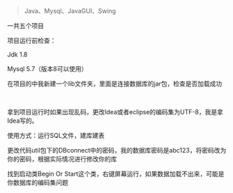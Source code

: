 > Java、Mysql、JavaGUI、Swing

一共五个项目

项目运行前检查：

Jdk 1.8

Mysql 5.7（版本8可以使用）

在项目的中我新建一个lib文件夹，里面是连接数据库的jar包，检查是否加载成功

​                               

拿到项目运行时如果出现乱码，更改Idea或者eclipse的编码集为UTF-8，我是拿Idea写的。

 

使用方式：运行SQL文件，建库建表

更改代码util包下的DBconnect中的密码，我的数据库密码是abc123，将密码改为你的密码，根据实际情况进行修改你的库

找到启动类Begin Or Start这个类，右键屏幕运行，如果数据加载不出来，可能是你数据库的编码集问题

 

 
